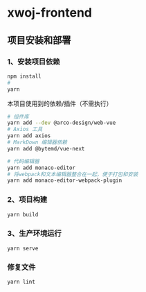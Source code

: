 # xwoj-frontend

## 项目安装和部署

### 1、安装项目依赖

```bash
npm install
# 
yarn 
```

本项目使用到的依赖/插件（不需执行）

```bash
# 组件库
yarn add --dev @arco-design/web-vue 
# Axios 工具
yarn add axios
# MarkDown 编辑器依赖
yarn add @bytemd/vue-next

# 代码编辑器
yarn add monaco-editor
# 将webpack和文本编辑器整合在一起，便于打包和安装
yarn add monaco-editor-webpack-plugin 
```

### 2、项目构建

```bash
yarn build
```

### 3、生产环境运行

```
yarn serve
```

### 修复文件

```
yarn lint
```
